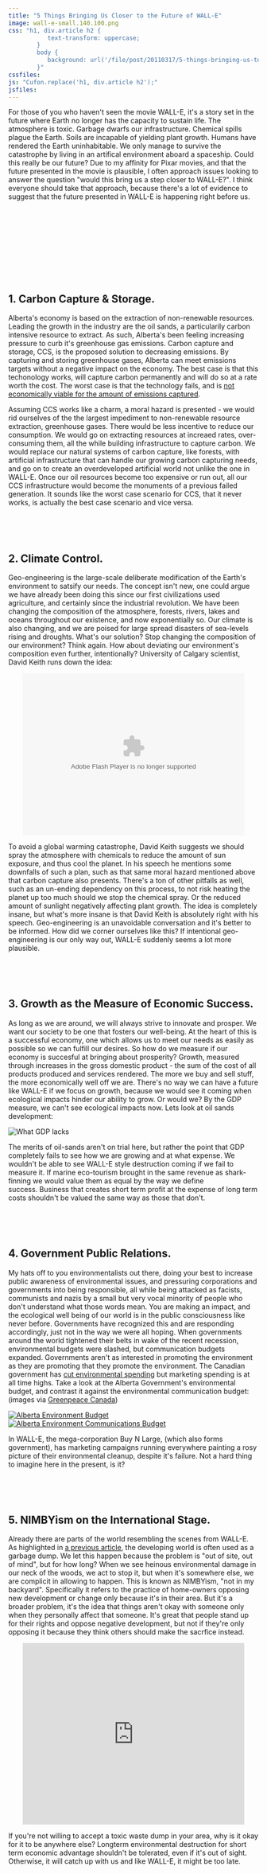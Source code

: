 ```yaml
---
title: "5 Things Bringing Us Closer to the Future of WALL-E"
image: wall-e-small.140.100.png
css: "h1, div.article h2 {
           text-transform: uppercase;
        }
        body {
           background: url('/file/post/20110317/5-things-bringing-us-to-wall-e/wall-e.png') no-repeat 50% 310px;
        }"
cssfiles:
js: "Cufon.replace('h1, div.article h2');"
jsfiles:
---
```

<div class="triple leftedge">
<p>For those of you who haven't seen the movie WALL-E, it's a story set in the future where Earth no longer has the capacity to sustain life. The atmosphere is toxic. Garbage dwarfs our infrastructure. Chemical spills plague the Earth. Soils are incapable of yielding plant growth. Humans have rendered the Earth uninhabitable. We only manage to survive the catastrophe by living in an artifical environment aboard a spaceship.  Could this really be our future? Due to my affinity for Pixar movies, and that the future presented in the movie is plausible, I often approach issues looking to answer the question "would this bring us a step closer to WALL-E?". I think everyone should take that approach, because there's a lot of evidence to suggest that the future presented in WALL-E is happening right before us.</p>
</div>
<p>&nbsp;</p>
<p>&nbsp;</p>
<p>&nbsp;</p>
<p>&nbsp;</p>
<p>&nbsp;</p>
<div class="three">
<div class="rightedge">
<h2>1. Carbon Capture &amp; Storage.</h2>
<p>Alberta's economy is based on the extraction of non-renewable resources. Leading the growth in the industry are the oil sands, a particularily carbon intensive resource to extract. As such, Alberta's been feeling increasing pressure to curb it's greenhouse gas emissions. Carbon capture and storage, CCS, is the proposed solution to decreasing emissions. By capturing and storing greenhouse gases, Alberta can meet emissions targets without a negative impact on the economy. The best case is that this techonology works, will capture carbon permanently and will do so at a rate worth the cost. The worst case is that the technology fails, and is <a href="http://andrewleach.ca/canadian-climate-policy/time-to-come-clean-on-ccs/">not economically viable for the amount of emissions captured</a>.</p>
<p>Assuming CCS works like a charm, a moral hazard is presented - we would rid ourselves of the the largest impediment to non-renewable resource extraction, greenhouse gases. There would be less incentive to reduce our consumption. We would go on extracting resources at increaed rates, over-consuming them, all the while building infrastructure to capture carbon. We would replace our natural systems of carbon capture, like forests, with artificial infrastructure that can handle our growing carbon capturing needs, and go on to create an overdeveloped artificial world not unlike the one in WALL-E. Once our oil resources become too expensive or run out, all our CCS infrastructure would become the monuments of a previous failed generation. It sounds like the worst case scenario for CCS, that it never works, is actually the best case scenario and vice versa.</p>
<p>&nbsp;</p>
<p>&nbsp;</p>
<h2>2. Climate Control.</h2>
<p>Geo-engineering is the large-scale deliberate modification of the Earth's environment to satsify our needs. The concept isn't new, one could argue we have already been doing this since our first civilizations used agriculture, and certainly since the industrial revolution. We have been changing the composition of the atmosphere, forests, rivers, lakes and oceans throughout our existence, and now exponentially so. Our climate is also changing, and we are poised for large spread disasters of sea-levels rising and droughts. What's our solution? Stop changing the composition of our environment? Think again. How about deviating our environment's composition even further, intentionally? University of Calgary scientist, David Keith runs down the idea:</p>
<p>
<object style="display: block; margin-left: auto; margin-right: auto;" width="446" height="326" data="http://video.ted.com/assets/player/swf/EmbedPlayer.swf" type="application/x-shockwave-flash">
<param name="data" value="http://video.ted.com/assets/player/swf/EmbedPlayer.swf" />
<param name="allowFullScreen" value="true" />
<param name="allowScriptAccess" value="always" />
<param name="wmode" value="transparent" />
<param name="bgColor" value="#ffffff" />
<param name="flashvars" value="vu=http://video.ted.com/talks/dynamic/DavidKeith_2007S-medium.flv&amp;su=http://images.ted.com/images/ted/tedindex/embed-posters/DavidKeith-2007S.embed_thumbnail.jpg&amp;vw=432&amp;vh=240&amp;ap=0&amp;ti=192&amp;introDuration=15330&amp;adDuration=4000&amp;postAdDuration=830&amp;adKeys=talk=david_keith_s_surprising_ideas_on_climate_change;year=2007;theme=inspired_by_nature;theme=bold_predictions_stern_warnings;theme=unconventional_explanations;event=TEDSalon+2007+Hot+Science;&amp;preAdTag=tconf.ted/embed;tile=1;sz=512x288;" />
<param name="src" value="http://video.ted.com/assets/player/swf/EmbedPlayer.swf" />
<param name="bgcolor" value="#ffffff" />
<param name="allowfullscreen" value="true" />
</object>
</p>
<p>To avoid a global warming catastrophe, David Keith suggests we should spray the atmosphere with chemicals to reduce the amount of sun exposure, and thus cool the planet. In his speech he mentions some downfalls of such a plan, such as that same moral hazard mentioned above that carbon capture also presents. There's a ton of other pitfalls as well, such as an un-ending dependency on this process, to not risk heating the planet up too much should we stop the chemical spray. Or the reduced amount of sunlight negatively affecting plant growth. The idea is completely insane, but what's more insane is that David Keith is absolutely right with his speech. Geo-engineering is an unavoidable conversation and it's better to be informed. How did we corner ourselves like this? If intentional geo-engineering is our only way out, WALL-E suddenly seems a lot more plausible.</p>
<p>&nbsp;</p>
<p>&nbsp;</p>
<h2>3. Growth as the Measure of Economic Success.</h2>
<p>As long as we are around, we will always strive to innovate and prosper. We want our society to be one that fosters our well-being. At the heart of this is a successful economy, one which allows us to meet our needs as easily as possible so we can fulfill our desires. So how do we measure if our economy is succesful at bringing about prosperity? Growth, measured through increases in the gross domestic product - the sum of the cost of all products produced and services rendered. The more we buy and sell stuff, the more economically well off we are. There's no way we can have a future like WALL-E if we focus on growth, because we would see it coming when ecological impacts hinder our ability to grow. Or would we? By the GDP measure, we can't see ecological impacts now. Lets look at oil sands development:</p>
<p><img src="/file/post/20110317/5-things-bringing-us-to-wall-e/gdp.png" alt="What GDP lacks" /></p>
<p>The merits of oil-sands aren't on trial here, but rather the point that GDP completely fails to see how we are growing and at what expense. We wouldn't be able to see WALL-E style destruction coming if we fail to measure it. If marine eco-tourism brought in the same revenue as shark-finning we would value them as equal by the way we define success.&nbsp;Business that creates short term profit at the expense of long term costs shouldn't be valued the same way as those that don't.</p>
<p>&nbsp;</p>
<p>&nbsp;</p>
<h2>4. Government Public Relations.</h2>
<p>My hats off to you environmentalists out there, doing your best to increase public awareness of environmental issues, and pressuring corporations and governments into being responsible, all while being attacked as facists, communists and nazis by a small but very vocal minority of people who don't understand what those words mean. You are making an impact, and the ecological well being of our world is in the public consciousness like never before. Governments have recognized this and are responding accordingly, just not in the way we were all hoping. When governments around the world tightened their belts in wake of the recent recession, environmental budgets were slashed, but communication budgets expanded. Governments aren't as interested in promoting the environment as they are promoting that they promote the environment. The Canadian government has <a href="http://www.nationalpost.com/news/Harper+government+environmental+spending/4367790/story.html">cut environmental spending</a>&nbsp;but marketing spending is at all time highs.&nbsp;Take a look at the Alberta Government's environmental budget, and contrast it against the environmental communication budget: (images via <a href="http://www.greenpeace.org/canada/en/Blog/the-numbers-speak-for-themselves/blog/33478">Greenpeace Canada</a>)</p>
<p><a rel="lightbox" href="/file/post/20110317/5-things-bringing-us-to-wall-e/environment.jpg"><img style="padding-right: 10px;" src="/file/post/20110317/5-things-bringing-us-to-wall-e/environment.300.jpg" alt="Alberta Environment Budget" /></a><a rel="lightbox" href="/file/post/20110317/5-things-bringing-us-to-wall-e/communications.jpg"><img src="/file/post/20110317/5-things-bringing-us-to-wall-e/communications.300.jpg" alt="Alberta Environment Communications Budget" /></a></p>
<p>In WALL-E, the mega-corporation Buy N Large, (which also forms government), has marketing campaigns running everywhere painting a rosy picture of their environmental cleanup, despite it's failure. Not a hard thing to imagine here in the present, is it?</p>
<p>&nbsp;</p>
<p>&nbsp;</p>
<h2>5. NIMBYism on the International Stage.</h2>
<p>Already there are parts of the world resembling the scenes from WALL-E. As highlighted in <a href="/20101219/ifad">a previous article</a>, the developing world is often used as a garbage dump. We let this happen because the problem is "out of site, out of mind", but for how long? When we see heinous environmental damage in our neck of the woods, we act to stop it, but when it's somewhere else, we are complicit in allowing to happen. This is known as NIMBYism, "not in my backyard". Specifically it refers to the practice of home-owners opposing new development or change only because it's in their area. But it's a broader problem, it's the idea that things aren't okay with someone only when they personally affect that someone.&nbsp;It's great that people stand up for their rights and oppose negative development, but not if they're only opposing it because they think others should make the sacrfice instead.</p>
<p><iframe src="http://www.youtube.com/embed/pr1zQrXM_7s" width="446" height="365" frameborder="0" style="display: block; margin-left: auto; margin-right: auto;"></iframe></p>
<p>If you're not willing to accept a toxic waste dump in your area, why is it okay for it to be anywhere else? Longterm environmental destruction for short term economic advantage shouldn't be tolerated, even if it's out of sight. Otherwise, it will catch up with us and like WALL-E, it might be too late.</p>
</div>
</div>